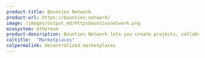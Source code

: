 ```yaml
---
product-title: Bounties Network
product-url: https://bounties.network/
image: /images/output_md/httpsbountiesnetwork.png
ecosystem: ethereum
product-description: Bounties Network lets you create projects, collaborate, and get paid for doing freelance work in any domain.
coltitle:  "Marketplaces"
colpermalink: decentralized_marketplaces
---
```

